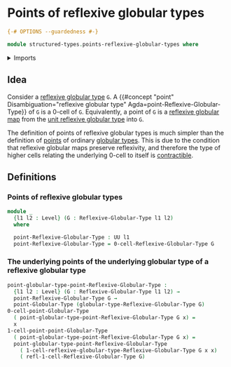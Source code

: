 # Points of reflexive globular types

```agda
{-# OPTIONS --guardedness #-}

module structured-types.points-reflexive-globular-types where
```

<details><summary>Imports</summary>

```agda
open import foundation.universe-levels

open import structured-types.points-globular-types
open import structured-types.reflexive-globular-types
```

</details>

## Idea

Consider a
[reflexive globular type](structured-types.reflexive-globular-types.md) `G`. A
{{#concept "point" Disambiguation="reflexive globular type" Agda=point-Reflexive-Globular-Type}}
of `G` is a 0-cell of `G`. Equivalently, a point of `G` is a
[reflexive globular map](structured-types.reflexive-globular-maps.md) from the
[unit reflexive globular type](structured-types.unit-reflexive-globular-type.md)
into `G`.

The definition of points of reflexive globular types is much simpler than the
definition of [points](structured-types.points-globular-types.md) of ordinary
[globular types](structured-types.globular-types.md). This is due to the
condition that reflexive globular maps preserve reflexivity, and therefore the
type of higher cells relating the underlying 0-cell to itself is
[contractible](foundation-core.contractible-types.md).

## Definitions

### Points of reflexive globular types

```agda
module _
  {l1 l2 : Level} (G : Reflexive-Globular-Type l1 l2)
  where

  point-Reflexive-Globular-Type : UU l1
  point-Reflexive-Globular-Type = 0-cell-Reflexive-Globular-Type G
```

### The underlying points of the underlying globular type of a reflexive globular type

```agda
point-globular-type-point-Reflexive-Globular-Type :
  {l1 l2 : Level} (G : Reflexive-Globular-Type l1 l2) →
  point-Reflexive-Globular-Type G →
  point-Globular-Type (globular-type-Reflexive-Globular-Type G)
0-cell-point-Globular-Type
  ( point-globular-type-point-Reflexive-Globular-Type G x) =
  x
1-cell-point-point-Globular-Type
  ( point-globular-type-point-Reflexive-Globular-Type G x) =
  point-globular-type-point-Reflexive-Globular-Type
    ( 1-cell-reflexive-globular-type-Reflexive-Globular-Type G x x)
    ( refl-1-cell-Reflexive-Globular-Type G)
```
